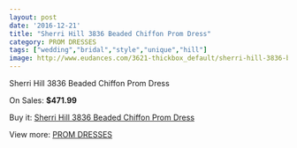 ```yaml
---
layout: post
date: '2016-12-21'
title: "Sherri Hill 3836 Beaded Chiffon Prom Dress"
category: PROM DRESSES
tags: ["wedding","bridal","style","unique","hill"]
image: http://www.eudances.com/3621-thickbox_default/sherri-hill-3836-beaded-chiffon-prom-dress.jpg
---
```

Sherri Hill 3836 Beaded Chiffon Prom Dress

On Sales: **$471.99**
<a href="https://www.eudances.com/en/prom-dresses/1216-sherri-hill-3836-beaded-chiffon-prom-dress.html"><amp-img layout="responsive" width="600" height="600" src="//www.eudances.com/3621-thickbox_default/sherri-hill-3836-beaded-chiffon-prom-dress.jpg" alt="Sherri Hill 3836 Beaded Chiffon Prom Dress 0" /></a>
<a href="https://www.eudances.com/en/prom-dresses/1216-sherri-hill-3836-beaded-chiffon-prom-dress.html"><amp-img layout="responsive" width="600" height="600" src="//www.eudances.com/3626-thickbox_default/sherri-hill-3836-beaded-chiffon-prom-dress.jpg" alt="Sherri Hill 3836 Beaded Chiffon Prom Dress 1" /></a>
<a href="https://www.eudances.com/en/prom-dresses/1216-sherri-hill-3836-beaded-chiffon-prom-dress.html"><amp-img layout="responsive" width="600" height="600" src="//www.eudances.com/3625-thickbox_default/sherri-hill-3836-beaded-chiffon-prom-dress.jpg" alt="Sherri Hill 3836 Beaded Chiffon Prom Dress 2" /></a>
<a href="https://www.eudances.com/en/prom-dresses/1216-sherri-hill-3836-beaded-chiffon-prom-dress.html"><amp-img layout="responsive" width="600" height="600" src="//www.eudances.com/3624-thickbox_default/sherri-hill-3836-beaded-chiffon-prom-dress.jpg" alt="Sherri Hill 3836 Beaded Chiffon Prom Dress 3" /></a>
<a href="https://www.eudances.com/en/prom-dresses/1216-sherri-hill-3836-beaded-chiffon-prom-dress.html"><amp-img layout="responsive" width="600" height="600" src="//www.eudances.com/3623-thickbox_default/sherri-hill-3836-beaded-chiffon-prom-dress.jpg" alt="Sherri Hill 3836 Beaded Chiffon Prom Dress 4" /></a>
<a href="https://www.eudances.com/en/prom-dresses/1216-sherri-hill-3836-beaded-chiffon-prom-dress.html"><amp-img layout="responsive" width="600" height="600" src="//www.eudances.com/3622-thickbox_default/sherri-hill-3836-beaded-chiffon-prom-dress.jpg" alt="Sherri Hill 3836 Beaded Chiffon Prom Dress 5" /></a>

Buy it: [Sherri Hill 3836 Beaded Chiffon Prom Dress](https://www.eudances.com/en/prom-dresses/1216-sherri-hill-3836-beaded-chiffon-prom-dress.html "Sherri Hill 3836 Beaded Chiffon Prom Dress")

View more: [PROM DRESSES](https://www.eudances.com/en/13-prom-dresses "PROM DRESSES")